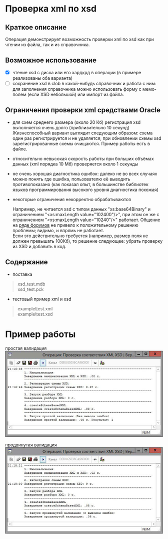 # Проверка xml по xsd

## Краткое описание
Операция демонстрирует возможность проверки xml по xsd как при чтении из файла, так и из справочника.

## Возможное использование
- [X] чтение xsd с диска или его хардкрд в операции (в примере реализованы оба варианта)
- [ ] сохранение xsd в clob в какой-нибудь справочник и работа с ним: для заполнения справочника можно использовать форму с мемо-полем (если XSD небольшой) или импорт из файла.

## Ограничения проверки xml средствами Oracle
 - для схем среднего размера (около 20 Кб) регистрация xsd выполняется очень долго (приблизительно 10 секунд)    
Жизнеспособный вариант выглядит следующим образом: схема один раз регистрируется и не удаляется; при обновлении схемы xsd зарегистрированные схемы очищаются. Пример работы есть в файле.
 - относительно невысокая скорость работы при больших объёмах данных (xml порядка 10 Мб) проверяется около 1 секунды
 - не очень хорошая диагностика ошибок: далеко не во всех случаях можно понять где ошибка, пользователю её выводить противопоказано (как показал опыт, в большинстве библиотек языков программирования высокого уровня диагностика похожая)
 - некоторые ограничения некорректно обрабатываются

    Например, не читается xsd с типом данных "xs:base64Binary" и ограничением "<xs:maxLength value="102400"/>", при этом он же с ограничением "<xs:maxLength value="10240"/>" работает. Общение на [ряде форумов](https://community.oracle.com/message/14573711#14573711) не привело к положительному решению проблемы; видимо, и впрямь не работает.    
	Если это действительно требуется (например, размер поля не должен превышать 100Кб), то решение следующее: убрать проверку из XSD и добавить в код.

## Содержание
 - поставка    
> xsd_test.mdb    
> xsd_test.pck

 - тестовый пример xml и xsd    
> example\test.xml    
> example\test.xsd    

# Пример работы
простая валидация    
![Sample Screen](img/simple.jpg "Simple Validation Sample")

продвинутая валидация    
![Sample Screen](img/advanced.jpg "Advanced Validation Sample")